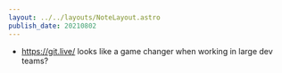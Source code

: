 ```yaml
---
layout: ../../layouts/NoteLayout.astro
publish_date: 20210802
---
```


- https://git.live/ looks like a game changer when working in large dev teams?
